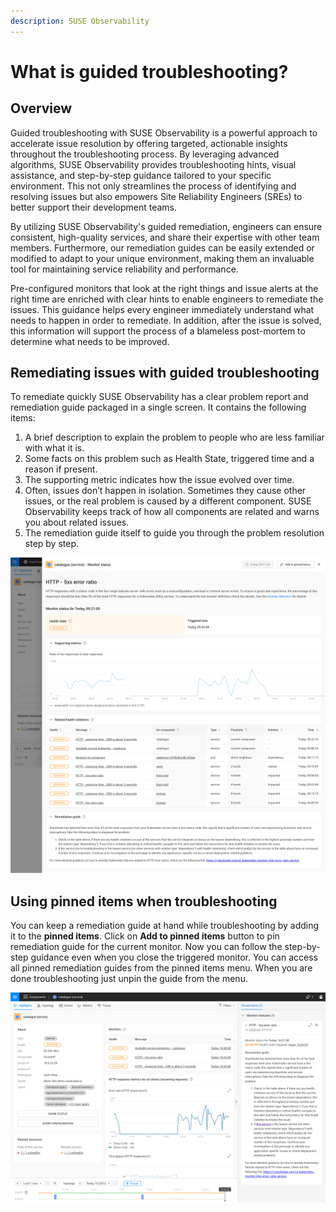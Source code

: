 ```yaml
---
description: SUSE Observability
---
```

# What is guided troubleshooting?

## Overview

Guided troubleshooting with SUSE Observability is a powerful approach to accelerate issue resolution by offering targeted, actionable insights throughout the troubleshooting process. By leveraging advanced algorithms, SUSE Observability provides troubleshooting hints, visual assistance, and step-by-step guidance tailored to your specific environment. This not only streamlines the process of identifying and resolving issues but also empowers Site Reliability Engineers (SREs) to better support their development teams.

By utilizing SUSE Observability's guided remediation, engineers can ensure consistent, high-quality services, and share their expertise with other team members. Furthermore, our remediation guides can be easily extended or modified to adapt to your unique environment, making them an invaluable tool for maintaining service reliability and performance.

Pre-configured monitors that look at the right things and issue alerts at the right time are enriched with clear hints to enable engineers to remediate the issues. This guidance helps every engineer immediately understand what needs to happen in order to remediate. In addition, after the issue is solved, this information will support the process of a blameless post-mortem to determine what needs to be improved.

## Remediating issues with guided troubleshooting

To remediate quickly SUSE Observability has a clear problem report and remediation guide packaged in a single screen. It contains the following items:
1. A brief description to explain the problem to people who are less familiar with what it is.
2. Some facts on this problem such as Health State, triggered time and a reason if present.
3. The supporting metric indicates how the issue evolved over time.
4. Often, issues don’t happen in isolation. Sometimes they cause other issues, or the real problem is caused by a different component. SUSE Observability keeps track of how all components are related and warns you about related issues.
5. The remediation guide itself to guide you through the problem resolution step by step.

![](../../.gitbook/assets/k8s/guided-troubleshooting.png)

## Using pinned items when troubleshooting

You can keep a remediation guide at hand while troubleshooting by adding it to the **pinned items**. Click on **Add to pinned items** button to pin remediation guide for the current monitor. Now you can follow the step-by-step guidance even when you close the triggered monitor. You can access all pinned remediation guides from the pinned items menu. When you are done troubleshooting just unpin the guide from the menu.

![](../../.gitbook/assets/k8s/k8s-pinned-items.png)
